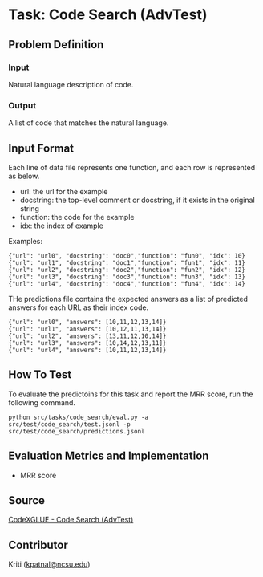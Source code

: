 # Task: Code Search (AdvTest)

## Problem Definition

### Input
Natural language description of code.

### Output
A list of code that matches the natural language. 

## Input Format
Each line of data file represents one function, and each row is represented as below.
 - url: the url for the example
 - docstring: the top-level comment or docstring, if it exists in the original string
 - function: the code for the example
 - idx: the index of example

Examples:
```
{"url": "url0", "docstring": "doc0","function": "fun0", "idx": 10}
{"url": "url1", "docstring": "doc1","function": "fun1", "idx": 11}
{"url": "url2", "docstring": "doc2","function": "fun2", "idx": 12}
{"url": "url3", "docstring": "doc3","function": "fun3", "idx": 13}
{"url": "url4", "docstring": "doc4","function": "fun4", "idx": 14}
```

THe predictions file contains the expected answers as a list of predicted answers for each URL as their index code.
```
{"url": "url0", "answers": [10,11,12,13,14]}
{"url": "url1", "answers": [10,12,11,13,14]}
{"url": "url2", "answers": [13,11,12,10,14]}
{"url": "url3", "answers": [10,14,12,13,11]}
{"url": "url4", "answers": [10,11,12,13,14]}
```

## How To Test
To evaluate the predictoins for this task and report the MRR score, run the following command.

```
python src/tasks/code_search/eval.py -a src/test/code_search/test.jsonl -p src/test/code_search/predictions.jsonl
```

## Evaluation Metrics and Implementation
- MRR score

## Source
[CodeXGLUE - Code Search (AdvTest)](https://github.com/microsoft/CodeXGLUE/tree/main/Text-Code/NL-code-search-Adv)

## Contributor
Kriti (kpatnal@ncsu.edu)
